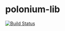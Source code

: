 # polonium-lib

[![Build Status](https://travis-ci.org/rgrannell1/polonium-lib.svg?branch=master)](https://travis-ci.org/rgrannell1/polonium-lib)
